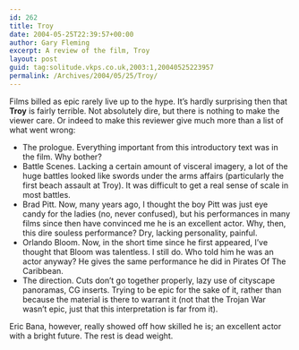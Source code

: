 ```yaml
---
id: 262
title: Troy
date: 2004-05-25T22:39:57+00:00
author: Gary Fleming
excerpt: A review of the film, Troy
layout: post
guid: tag:solitude.vkps.co.uk,2003:1,20040525223957
permalink: /Archives/2004/05/25/Troy/
---
```

Films billed as epic rarely live up to the hype. It&#8217;s hardly surprising then that **Troy** is fairly terrible. Not absolutely dire, but there is nothing to make the viewer care. Or indeed to make this reviewer give much more than a list of what went wrong:

  * The prologue. Everything important from this introductory text was in the film. Why bother?
  * Battle Scenes. Lacking a certain amount of visceral imagery, a lot of the huge battles looked like swords under the arms affairs (particularly the first beach assault at Troy). It was difficult to get a real sense of scale in most battles.
  * Brad Pitt. Now, many years ago, I thought the boy Pitt was just eye candy for the ladies (no, never confused), but his performances in many films since then have convinced me he is an excellent actor. Why, then, this dire souless performance? Dry, lacking personality, painful.
  * Orlando Bloom. Now, in the short time since he first appeared, I&#8217;ve thought that Bloom was talentless. I still do. Who told him he was an actor anyway? He gives the same performance he did in Pirates Of The Caribbean.
  * The direction. Cuts don&#8217;t go together properly, lazy use of cityscape panoramas, CG inserts. Trying to be epic for the sake of it, rather than because the material is there to warrant it (not that the Trojan War wasn&#8217;t epic, just that this interpretation is far from it).

Eric Bana, however, really showed off how skilled he is; an excellent actor with a bright future. The rest is dead weight.